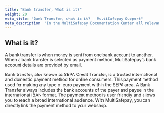 ```yaml
---
title: "Bank transfer, What is it?"
weight: 20
meta_title: "Bank Transfer, what is it? - MultiSafepay Support"
meta_description: "In the MultiSafepay Documentation Center all relevant information regarding our Plugins and API. As well as Support pages for Payment Method, Tools and General Questions. You can also find the contact details of our Support Team and Integration Team."
---
```

## What is it?
A bank transfer is when money is sent from one bank account to another. When a bank transfer is selected as payment method, MultiSafepay's bank account details are provided by email.

Bank transfer, also known as SEPA Credit Transfer, is a trusted international and domestic payment method for online consumers. This payment method used for making any type of euro payment within the SEPA area. A Bank Transfer always includes the bank accounts of the payer and payee in the international IBAN format. The payment method is user friendly and allows you to reach a broad international audience. With MultiSafepay, you can directly link the payment method to your webshop. 
